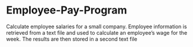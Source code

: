 # Employee-Pay-Program
Calculate employee salaries for a small company. Employee information is retrieved from a text file and used to calculate an employee’s wage for the week. The results are then stored in a second text file
